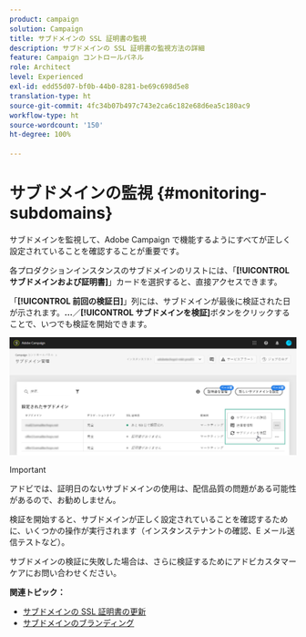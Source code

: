 ```yaml
---
product: campaign
solution: Campaign
title: サブドメインの SSL 証明書の監視
description: サブドメインの SSL 証明書の監視方法の詳細
feature: Campaign コントロールパネル
role: Architect
level: Experienced
exl-id: edd55d07-bf0b-44b0-8281-be69c698d5e8
translation-type: ht
source-git-commit: 4fc34b07b497c743e2ca6c182e68d6ea5c180ac9
workflow-type: ht
source-wordcount: '150'
ht-degree: 100%

---
```


# サブドメインの監視 {#monitoring-subdomains}

サブドメインを監視して、Adobe Campaign で機能するようにすべてが正しく設定されていることを確認することが重要です。

各プロダクションインスタンスのサブドメインのリストには、「**[!UICONTROL サブドメインおよび証明書]**」カードを選択すると、直接アクセスできます。

「**[!UICONTROL 前回の検証日]**」列には、サブドメインが最後に検証された日が示されます。**...**／**[!UICONTROL サブドメインを検証]**&#x200B;ボタンをクリックすることで、いつでも検証を開始できます。

![](assets/subdomain_verification.png)

>[!IMPORTANT]
>
>アドビでは、証明日のないサブドメインの使用は、配信品質の問題がある可能性があるので、お勧めしません。

検証を開始すると、サブドメインが正しく設定されていることを確認するために、いくつかの操作が実行されます（インスタンステナントの確認、E メール送信テストなど）。

サブドメインの検証に失敗した場合は、さらに検証するためにアドビカスタマーケアにお問い合わせください。

**関連トピック：**

* [サブドメインの SSL 証明書の更新](../../subdomains-certificates/using/renewing-subdomain-certificate.md)
* [サブドメインのブランディング](../../subdomains-certificates/using/subdomains-branding.md)
